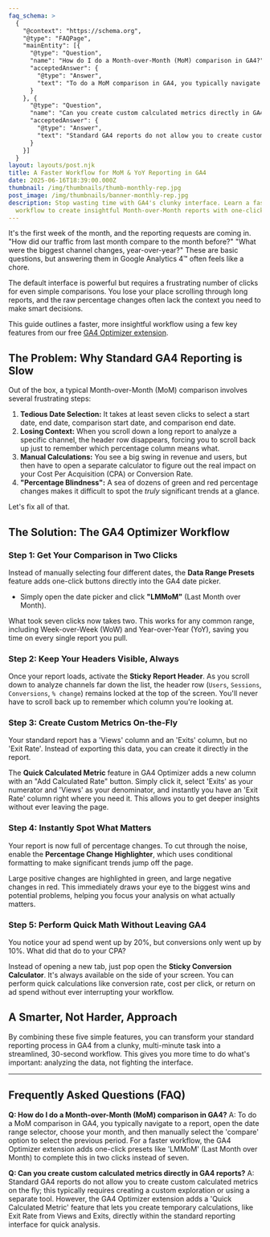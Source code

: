 ```yaml
---
faq_schema: >
  {
    "@context": "https://schema.org",
    "@type": "FAQPage",
    "mainEntity": [{
      "@type": "Question",
      "name": "How do I do a Month-over-Month (MoM) comparison in GA4?",
      "acceptedAnswer": {
        "@type": "Answer",
        "text": "To do a MoM comparison in GA4, you typically navigate to a report, open the date range selector, choose your month, and then manually select the 'compare' option to select the previous period. For a faster workflow, the GA4 Optimizer extension adds one-click presets like 'LMMoM' (Last Month over Month) to complete this in two clicks instead of seven."
      }
    }, {
      "@type": "Question",
      "name": "Can you create custom calculated metrics directly in GA4 reports?",
      "acceptedAnswer": {
        "@type": "Answer",
        "text": "Standard GA4 reports do not allow you to create custom calculated metrics on the fly; this typically requires creating a custom exploration or using a separate tool. However, the GA4 Optimizer extension adds a 'Quick Calculated Metric' feature that lets you create temporary calculations, like Exit Rate from Views and Exits, directly within the standard reporting interface for quick analysis."
      }
    }]
  }
layout: layouts/post.njk
title: A Faster Workflow for MoM & YoY Reporting in GA4
date: 2025-06-16T18:39:00.000Z
thumbnail: /img/thumbnails/thumb-monthly-rep.jpg
post_image: /img/thumbnails/banner-monthly-rep.jpg
description: Stop wasting time with GA4's clunky interface. Learn a faster
  workflow to create insightful Month-over-Month reports with one-click presets, on-the-fly calculated metric, and more.
---
```

It's the first week of the month, and the reporting requests are coming in. "How did our traffic from last month compare to the month before?" "What were the biggest channel changes, year-over-year?" These are basic questions, but answering them in Google Analytics 4™ often feels like a chore.

The default interface is powerful but requires a frustrating number of clicks for even simple comparisons. You lose your place scrolling through long reports, and the raw percentage changes often lack the context you need to make smart decisions.

This guide outlines a faster, more insightful workflow using a few key features from our free [GA4 Optimizer extension](https://chromewebstore.google.com/detail/ga4-optimizer/hlldjkhoepkephgaeifgbelgchncfnjj?utm_source=gaoptimizer.com&utm_medium=website&utm_campaign=blog_mom_yoy_guide).

## The Problem: Why Standard GA4 Reporting is Slow

Out of the box, a typical Month-over-Month (MoM) comparison involves several frustrating steps:

1.  **Tedious Date Selection:** It takes at least seven clicks to select a start date, end date, comparison start date, and comparison end date.
2.  **Losing Context:** When you scroll down a long report to analyze a specific channel, the header row disappears, forcing you to scroll back up just to remember which percentage column means what.
3.  **Manual Calculations:** You see a big swing in revenue and users, but then have to open a separate calculator to figure out the real impact on your Cost Per Acquisition (CPA) or Conversion Rate.
4.  **"Percentage Blindness":** A sea of dozens of green and red percentage changes makes it difficult to spot the *truly* significant trends at a glance.

Let's fix all of that.

## The Solution: The GA4 Optimizer Workflow

### Step 1: Get Your Comparison in Two Clicks

Instead of manually selecting four different dates, the **Data Range Presets** feature adds one-click buttons directly into the GA4 date picker.

*   Simply open the date picker and click **"LMMoM"** (Last Month over Month).

What took seven clicks now takes two. This works for any common range, including Week-over-Week (WoW) and Year-over-Year (YoY), saving you time on every single report you pull.

### Step 2: Keep Your Headers Visible, Always

Once your report loads, activate the **Sticky Report Header**. As you scroll down to analyze channels far down the list, the header row (`Users`, `Sessions`, `Conversions`, `% change`) remains locked at the top of the screen. You'll never have to scroll back up to remember which column you're looking at.

### Step 3: Create Custom Metrics On-the-Fly

Your standard report has a 'Views' column and an 'Exits' column, but no 'Exit Rate'. Instead of exporting this data, you can create it directly in the report.

The **Quick Calculated Metric** feature in GA4 Optimizer adds a new column with an "Add Calculated Rate" button. Simply click it, select 'Exits' as your numerator and 'Views' as your denominator, and instantly you have an 'Exit Rate' column right where you need it. This allows you to get deeper insights without ever leaving the page.

### Step 4: Instantly Spot What Matters

Your report is now full of percentage changes. To cut through the noise, enable the **Percentage Change Highlighter**, which uses conditional formatting to make significant trends jump off the page.

Large positive changes are highlighted in green, and large negative changes in red. This immediately draws your eye to the biggest wins and potential problems, helping you focus your analysis on what actually matters.

### Step 5: Perform Quick Math Without Leaving GA4

You notice your ad spend went up by 20%, but conversions only went up by 10%. What did that do to your CPA?

Instead of opening a new tab, just pop open the **Sticky Conversion Calculator**. It's always available on the side of your screen. You can perform quick calculations like conversion rate, cost per click, or return on ad spend without ever interrupting your workflow.

## A Smarter, Not Harder, Approach

By combining these five simple features, you can transform your standard reporting process in GA4 from a clunky, multi-minute task into a streamlined, 30-second workflow. This gives you more time to do what's important: analyzing the data, not fighting the interface.

---
## **Frequently Asked Questions (FAQ)**

**Q: How do I do a Month-over-Month (MoM) comparison in GA4?**
A: To do a MoM comparison in GA4, you typically navigate to a report, open the date range selector, choose your month, and then manually select the 'compare' option to select the previous period. For a faster workflow, the GA4 Optimizer extension adds one-click presets like 'LMMoM' (Last Month over Month) to complete this in two clicks instead of seven.

**Q: Can you create custom calculated metrics directly in GA4 reports?**
A: Standard GA4 reports do not allow you to create custom calculated metrics on the fly; this typically requires creating a custom exploration or using a separate tool. However, the GA4 Optimizer extension adds a 'Quick Calculated Metric' feature that lets you create temporary calculations, like Exit Rate from Views and Exits, directly within the standard reporting interface for quick analysis.